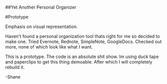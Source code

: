 ##Yet Another Personal Organizer

#Prototype

Emphasis on visual representation. 

Haven't found a personal organization tool thats right for me so decided to make one. Tried Evernote, Rednote, SimpleNote, GoogleDocs. Checked out more, none of which look like what I want.

This is a prototype. The code is an absolute shit show. Im using duck tape and paperclips to get this thing demoable. After which I will completely rebuild it. 

-Shane
